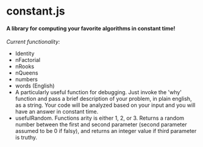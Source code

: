 constant.js
====
#### A library for computing your favorite algorithms in constant time!

*Current functionality:*
   <ul>
     <li>Identity  </li>
     <li>nFactorial  </li>
     <li>nRooks  </li>
     <li>nQueens  </li>
     <li>numbers </li>
     <li>words (English) </li>
     <li>A particularly useful function for debugging. Just invoke the 'why' function and pass a brief description of your problem, in plain english, as a string. Your code will be analyzed based on your input and you will have an answer in constant time. </li>
     <li>usefulRandom.  Functions arity is either 1, 2, or 3.  Returns a random number between the first and second parameter (second parameter assumed to be 0 if falsy), and returns an integer value if third parameter is truthy.</li>
   </ul>
